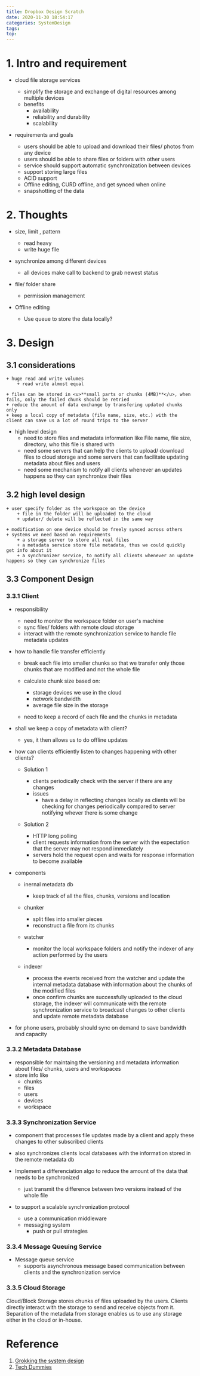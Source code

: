 ```yaml
---
title: Dropbox Design Scratch
date: 2020-11-30 18:54:17
categories: SystemDesign
tags:
top:
---
```


# 1. Intro and requirement 

+ cloud file storage services 
    + simplify the storage and exchange of digital resources among multiple devices 
    + benefits 
        + availability 
        + reliability and durability 
        + scalability 

+ requirements and goals 
    + users should be able to upload and download their files/ photos from any device 
    + users should be able to share files or folders with other users 
    + service should support automatic synchronization between devices 
    + support storing large files 
    + ACID support 
    + Offline editing, CURD offline, and get synced when online 
    + snapshotting of the data 


# 2. Thoughts 

+ size, limit , pattern 
    + read heavy 
    + write huge file 
+ synchronize among different devices
    + all devices make call to backend to grab newest status 

+ file/ folder share 
    + permission management 

+ Offline editing 
    + Use queue to store the data locally? 


# 3. Design 


## 3.1  considerations 
    + huge read and write volumes
        + read write almost equal 

    + files can be stored in <u>**small parts or chunks (4MB)**</u>, when fails, only the failed chunk should be retried 
    + reduce the amount of data exchange by transfering updated chunks only 
    + keep a local copy of metadata (file name, size, etc.) with the client can save us a lot of round trips to the server 

+ high level design 
    + need to store files and metadata information like File name, file size, directory, who this file is shared with 
    + need some servers that can help the clients to upload/ download files to cloud storage and some servers that can facilitate updating metadata about files and users
    + need some mechanism to notify all clients whenever an updates happens so they can synchronize their files 

## 3.2 high level design 
    + user specify folder as the workspace on the device 
        + file in the folder will be uploaded to the cloud 
        + updater/ delete will be reflected in the same way 

    + modification on one device should be freely synced across others 
    + systems we need based on requirements 
        + a storage server to store all real files 
        + a metadata service store file metadata, thus we could quickly get info about it 
        + a synchronizer service, to notify all clients whenever an update happens so they can synchronize files 
        
## 3.3 Component Design 

### 3.3.1 Client 
+ responsibility 
    + need to monitor the workspace folder on user's machine 
    + sync files/ folders with remote cloud storage 
    + interact with the remote synchronization service to handle file metadata updates 

+ how to handle file transfer efficiently
    + break each file into smaller chunks so that we transfer only those chunks that are modified and not the whole file 
    + calculate chunk size based on:
        + storage devices we use in the cloud 
        + network bandwidth 
        + average file size in the storage 

    + need to keep a record of each file and the chunks in metadata 

+ shall we keep a copy of metadata with client? 
    + yes, it then allows us to do offline updates 

+ how can clients efficiently listen to changes happening with other clients? 

    + Solution 1
        + clients periodically check with the server if there are any changes 
        + issues 
            + have a delay in reflecting changes locally as clients will be checking for changes periodically compared to server notifying whever there is some change 

    + Solution 2
        + HTTP long polling 
        + client requests information from the server with the expectation that the server may not respond immediately 
        + servers hold the request open and waits for response information to become available 

+ components 
    + inernal metadata db 
        + keep track of all the files, chunks, versions and location 

    + chunker 
        + split files into smaller pieces 
        + reconstruct a file from its chunks 

    + watcher 
        + monitor the local workspace folders and notify the indexer of any action performed by the users 

    + indexer 
        + process the events received from the watcher and update the internal metadata database with information about the chunks of the modified files 
        + once confirm chunks are successfully uploaded to the cloud storage, the indexer will communicate with the remote synchronization service to broadcast changes to other clients and update remote metadata database 

+ for phone users, probably should sync on demand to save bandwidth and capacity 

### 3.3.2 Metadata Database 

+ responsible for maintaing the versioning and metadata information about files/ chunks, users and workspaces 
+ store info like 
    + chunks 
    + files 
    + users
    + devices
    + workspace 

### 3.3.3 Synchronization Service 
+ component that processes file updates made by a client and apply these changes to other subscribed clients 
+ also synchronizes clients local databases with the information stored in the remote metadata db 
+ Implement a differenciation algo to reduce the amount of the data that needs to be synchronized 
    + just transmit the difference between two versions instead of the whole file 

+ to support a scalable synchronization protocol
    + use a communication middleware 
    + messaging system 
        + push or pull strategies 

### 3.3.4 Message Queuing Service 

+ Message queue service 
    + supports asynchronous message based communication between clients and the synchronization service 

### 3.3.5 Cloud Storage 
Cloud/Block Storage stores chunks of files uploaded by the users. Clients directly interact with the storage to send and receive objects from it. Separation of the metadata from storage enables us to use any storage either in the cloud or in-house.
# Reference 
1. [Grokking the system design](https://www.educative.io/courses/grokking-the-system-design-interview/m22Gymjp4mG)
2. [Tech Dummies](https://www.youtube.com/watch?v=U0xTu6E2CT8&t=9s&ab_channel=TechDummiesNarendraL)